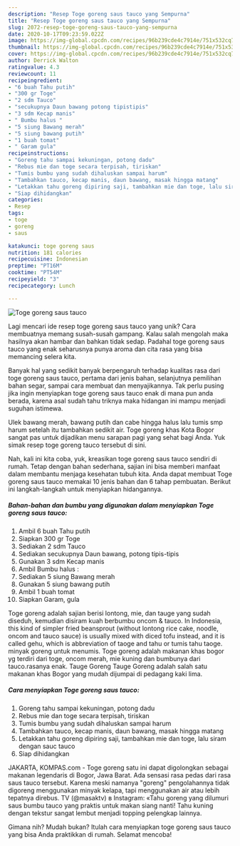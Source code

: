 ```yaml
---
description: "Resep Toge goreng saus tauco yang Sempurna"
title: "Resep Toge goreng saus tauco yang Sempurna"
slug: 2072-resep-toge-goreng-saus-tauco-yang-sempurna
date: 2020-10-17T09:23:59.022Z
image: https://img-global.cpcdn.com/recipes/96b239cde4c7914e/751x532cq70/toge-goreng-saus-tauco-foto-resep-utama.jpg
thumbnail: https://img-global.cpcdn.com/recipes/96b239cde4c7914e/751x532cq70/toge-goreng-saus-tauco-foto-resep-utama.jpg
cover: https://img-global.cpcdn.com/recipes/96b239cde4c7914e/751x532cq70/toge-goreng-saus-tauco-foto-resep-utama.jpg
author: Derrick Walton
ratingvalue: 4.3
reviewcount: 11
recipeingredient:
- "6 buah Tahu putih"
- "300 gr Toge"
- "2 sdm Tauco"
- "secukupnya Daun bawang potong tipistipis"
- "3 sdm Kecap manis"
- " Bumbu halus "
- "5 siung Bawang merah"
- "5 siung bawang putih"
- "1 buah tomat"
- " Garam gula"
recipeinstructions:
- "Goreng tahu sampai kekuningan, potong dadu"
- "Rebus mie dan toge secara terpisah, tiriskan"
- "Tumis bumbu yang sudah dihaluskan sampai harum"
- "Tambahkan tauco, kecap manis, daun bawang, masak hingga matang"
- "Letakkan tahu goreng dipiring saji, tambahkan mie dan toge, lalu siram dengan sauc tauco"
- "Siap dihidangkan"
categories:
- Resep
tags:
- toge
- goreng
- saus

katakunci: toge goreng saus 
nutrition: 181 calories
recipecuisine: Indonesian
preptime: "PT16M"
cooktime: "PT54M"
recipeyield: "3"
recipecategory: Lunch

---
```



![Toge goreng saus tauco](https://img-global.cpcdn.com/recipes/96b239cde4c7914e/751x532cq70/toge-goreng-saus-tauco-foto-resep-utama.jpg)

Lagi mencari ide resep toge goreng saus tauco yang unik? Cara membuatnya memang susah-susah gampang. Kalau salah mengolah maka hasilnya akan hambar dan bahkan tidak sedap. Padahal toge goreng saus tauco yang enak seharusnya punya aroma dan cita rasa yang bisa memancing selera kita.

Banyak hal yang sedikit banyak berpengaruh terhadap kualitas rasa dari toge goreng saus tauco, pertama dari jenis bahan, selanjutnya pemilihan bahan segar, sampai cara membuat dan menyajikannya. Tak perlu pusing jika ingin menyiapkan toge goreng saus tauco enak di mana pun anda berada, karena asal sudah tahu triknya maka hidangan ini mampu menjadi suguhan istimewa.

Ulek bawang merah, bawang putih dan cabe hingga halus lalu tumis smp harum setelah itu tambahkan sedikit air. Toge goreng khas Kota Bogor sangat pas untuk dijadikan menu sarapan pagi yang sehat bagi Anda. Yuk simak resep toge goreng tauco tersebut di sini.


Nah, kali ini kita coba, yuk, kreasikan toge goreng saus tauco sendiri di rumah. Tetap dengan bahan sederhana, sajian ini bisa memberi manfaat dalam membantu menjaga kesehatan tubuh kita. Anda dapat membuat Toge goreng saus tauco memakai 10 jenis bahan dan 6 tahap pembuatan. Berikut ini langkah-langkah untuk menyiapkan hidangannya.

<!--inarticleads1-->

##### Bahan-bahan dan bumbu yang digunakan dalam menyiapkan Toge goreng saus tauco:

1. Ambil 6 buah Tahu putih
1. Siapkan 300 gr Toge
1. Sediakan 2 sdm Tauco
1. Sediakan secukupnya Daun bawang, potong tipis-tipis
1. Gunakan 3 sdm Kecap manis
1. Ambil  Bumbu halus :
1. Sediakan 5 siung Bawang merah
1. Gunakan 5 siung bawang putih
1. Ambil 1 buah tomat
1. Siapkan  Garam, gula


Toge goreng adalah sajian berisi lontong, mie, dan tauge yang sudah diseduh, kemudian disiram kuah berbumbu oncom &amp; tauco. In Indonesia, this kind of simpler fried beansprout (without lontong rice cake, noodle, oncom and tauco sauce) is usually mixed with diced tofu instead, and it is called gehu, which is abbreviation of taoge and tahu or tumis tahu taoge. minyak goreng untuk menumis. Toge goreng adalah makanan khas bogor yg terdiri dari toge, oncom merah, mie kuning dan bumbunya dari tauco.rasanya enak. Tauge Goreng Tauge Goreng adalah salah satu makanan khas Bogor yang mudah dijumpai di pedagang kaki lima. 

<!--inarticleads2-->

##### Cara menyiapkan Toge goreng saus tauco:

1. Goreng tahu sampai kekuningan, potong dadu
1. Rebus mie dan toge secara terpisah, tiriskan
1. Tumis bumbu yang sudah dihaluskan sampai harum
1. Tambahkan tauco, kecap manis, daun bawang, masak hingga matang
1. Letakkan tahu goreng dipiring saji, tambahkan mie dan toge, lalu siram dengan sauc tauco
1. Siap dihidangkan


JAKARTA, KOMPAS.com - Toge goreng satu ini dapat digolongkan sebagai makanan legendaris di Bogor, Jawa Barat. Ada sensasi rasa pedas dari rasa saus tauco tersebut. Karena meski namanya &#34;goreng&#34; pengolahannya tidak digoreng menggunakan minyak kelapa, tapi menggunakan air atau lebih tepatnya direbus. TV (@masaktv) в Instagram: «Tahu goreng yang dilumuri saus bumbu tauco yang praktis untuk makan siang nanti! Tahu kuning dengan tekstur sangat lembut menjadi topping pelengkap lainnya. 

Gimana nih? Mudah bukan? Itulah cara menyiapkan toge goreng saus tauco yang bisa Anda praktikkan di rumah. Selamat mencoba!
